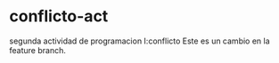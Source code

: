 # conflicto-act
segunda actividad de programacion I:conflicto
Este es un cambio en la feature branch.

